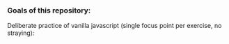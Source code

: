 ### Goals of this repository:
Deliberate practice of vanilla javascript (single focus point per exercise, no straying):



